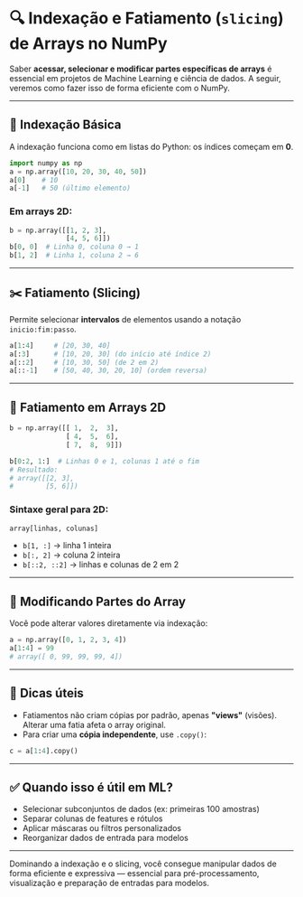 # 🔍 Indexação e Fatiamento (`slicing`) de Arrays no NumPy

Saber **acessar, selecionar e modificar partes específicas de arrays** é essencial em projetos de Machine Learning e ciência de dados. A seguir, veremos como fazer isso de forma eficiente com o NumPy.

---

## 🎯 Indexação Básica

A indexação funciona como em listas do Python: os índices começam em **0**.

```python
import numpy as np
a = np.array([10, 20, 30, 40, 50])
a[0]    # 10
a[-1]   # 50 (último elemento)
```

### Em arrays 2D:

```python
b = np.array([[1, 2, 3],
              [4, 5, 6]])
b[0, 0]  # Linha 0, coluna 0 → 1
b[1, 2]  # Linha 1, coluna 2 → 6
```

---

## ✂️ Fatiamento (Slicing)

Permite selecionar **intervalos** de elementos usando a notação `inicio:fim:passo`.

```python
a[1:4]     # [20, 30, 40]
a[:3]      # [10, 20, 30] (do início até índice 2)
a[::2]     # [10, 30, 50] (de 2 em 2)
a[::-1]    # [50, 40, 30, 20, 10] (ordem reversa)
```

---

## 📐 Fatiamento em Arrays 2D

```python
b = np.array([[ 1,  2,  3],
              [ 4,  5,  6],
              [ 7,  8,  9]])

b[0:2, 1:]  # Linhas 0 e 1, colunas 1 até o fim
# Resultado:
# array([[2, 3],
#        [5, 6]])
```

### Sintaxe geral para 2D:

```python
array[linhas, colunas]
```

- `b[1, :]` → linha 1 inteira
- `b[:, 2]` → coluna 2 inteira
- `b[::2, ::2]` → linhas e colunas de 2 em 2

---

## 🔄 Modificando Partes do Array

Você pode alterar valores diretamente via indexação:

```python
a = np.array([0, 1, 2, 3, 4])
a[1:4] = 99
# array([ 0, 99, 99, 99, 4])
```

---

## 🧠 Dicas úteis

- Fatiamentos não criam cópias por padrão, apenas **"views"** (visões). Alterar uma fatia afeta o array original.
- Para criar uma **cópia independente**, use `.copy()`:

```python
c = a[1:4].copy()
```

---

## ✅ Quando isso é útil em ML?

- Selecionar subconjuntos de dados (ex: primeiras 100 amostras)
- Separar colunas de features e rótulos
- Aplicar máscaras ou filtros personalizados
- Reorganizar dados de entrada para modelos

---

Dominando a indexação e o slicing, você consegue manipular dados de forma eficiente e expressiva — essencial para pré-processamento, visualização e preparação de entradas para modelos.

